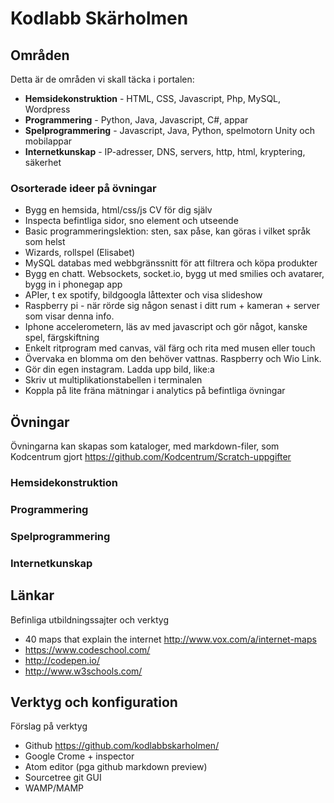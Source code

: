 # Kodlabb Skärholmen

## Områden

Detta är de områden vi skall täcka i portalen:

* **Hemsidekonstruktion** - HTML, CSS, Javascript, Php, MySQL, Wordpress
* **Programmering** - Python, Java, Javascript, C#, appar
* **Spelprogrammering** - Javascript, Java, Python, spelmotorn Unity och mobilappar
* **Internetkunskap** - IP-adresser, DNS, servers, http, html, kryptering, säkerhet

### Osorterade ideer på övningar

* Bygg en hemsida, html/css/js CV för dig själv
* Inspecta befintliga sidor, sno element och utseende
* Basic programmeringslektion: sten, sax påse, kan göras i vilket språk som helst
* Wizards, rollspel (Elisabet)
* MySQL databas med webbgränssnitt för att filtrera och köpa produkter
* Bygg en chatt. Websockets, socket.io, bygg ut med smilies och avatarer, bygg in i phonegap app
* APIer, t ex spotify, bildgoogla låttexter och visa slideshow
* Raspberry pi - när rörde sig någon senast i ditt rum + kameran + server som visar denna info.
* Iphone accelerometern, läs av med javascript och gör något, kanske spel, färgskiftning
* Enkelt ritprogram med canvas, väl färg och rita med musen eller touch
* Övervaka en blomma om den behöver vattnas. Raspberry och Wio Link.
* Gör din egen instagram. Ladda upp bild, like:a
* Skriv ut multiplikationstabellen i terminalen
* Koppla på lite fräna mätningar i analytics på befintliga övningar

## Övningar

Övningarna kan skapas som kataloger, med markdown-filer, som Kodcentrum gjort https://github.com/Kodcentrum/Scratch-uppgifter

### Hemsidekonstruktion

### Programmering

### Spelprogrammering

### Internetkunskap

## Länkar

Befinliga utbildningssajter och verktyg

* 40 maps that explain the internet http://www.vox.com/a/internet-maps
* https://www.codeschool.com/
* http://codepen.io/
* http://www.w3schools.com/

## Verktyg och konfiguration

Förslag på verktyg

* Github https://github.com/kodlabbskarholmen/
* Google Crome + inspector
* Atom editor (pga github markdown preview)
* Sourcetree git GUI
* WAMP/MAMP
